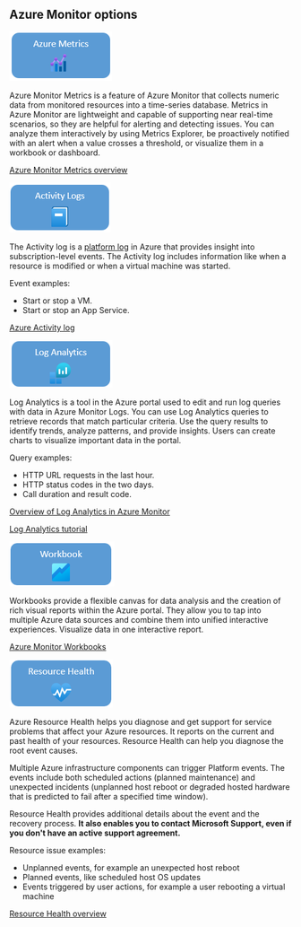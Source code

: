 ## Azure Monitor options

![This image shows the Azure Monitor Metrics icon.](media/azure-metric-icon.png "Azure Monitor Metrics icon")

Azure Monitor Metrics is a feature of Azure Monitor that collects numeric data from monitored resources into a time-series database. Metrics in Azure Monitor are lightweight and capable of supporting near real-time scenarios, so they are helpful for alerting and detecting issues. You can analyze them interactively by using Metrics Explorer, be proactively notified with an alert when a value crosses a threshold, or visualize them in a workbook or dashboard.

[Azure Monitor Metrics overview](https://docs.microsoft.com/azure/azure-monitor/essentials/data-platform-metrics)

![This image shows the Activity Logs icon.](media/activity-logs.png "Activity logs icon")

The Activity log is a [platform log](https://docs.microsoft.com/azure/azure-monitor/essentials/platform-logs-overview) in Azure that provides insight into subscription-level events. The Activity log includes  information like when a resource is modified or when a virtual machine was started.

Event examples:

- Start or stop a VM.
- Start or stop an App Service.

[Azure Activity log](https://docs.microsoft.com/azure/azure-monitor/essentials/activity-log)

![This image shows the Azure Log Analytics icon.](media/log-analytics-icon.png "Azure Log Analytics icon")

Log Analytics is a tool in the Azure portal used to edit and run log queries with data in Azure Monitor Logs. You can use Log Analytics queries to retrieve records that match particular criteria.  Use the query results to identify trends, analyze patterns, and provide insights. Users can create charts to visualize important data in the portal.

Query examples:

- HTTP URL requests in the last hour.
- HTTP status codes in the two days.
- Call duration and result code.

[Overview of Log Analytics in Azure Monitor](https://docs.microsoft.com/azure/azure-monitor/logs/log-analytics-overview)

[Log Analytics tutorial](https://docs.microsoft.com/azure/azure-monitor/logs/log-analytics-tutorial)

![This image shows the Azure Monitor Workbooks icon.](media/workbooks-icon.png "Azure Monitor Workbooks icon")

Workbooks provide a flexible canvas for data analysis and the creation of rich visual reports within the Azure portal. They allow you to tap into multiple Azure data sources and combine them into unified interactive experiences. Visualize data in one interactive report.

[Azure Monitor Workbooks](https://docs.microsoft.com/azure/azure-monitor/visualize/workbooks-overview)

![This image shows the Azure Resource Health icon.](media/resource-health.png "Azure Resource Health icon")

Azure Resource Health helps you diagnose and get support for service problems that affect your Azure resources. It reports on the current and past health of your resources. Resource Health can help you diagnose the root event causes.

Multiple Azure infrastructure components can trigger Platform events. The events include both scheduled actions (planned maintenance) and unexpected incidents (unplanned host reboot or degraded hosted hardware that is predicted to fail after a specified time window).

Resource Health provides additional details about the event and the recovery process. **It also enables you to contact Microsoft Support, even if you don't have an active support agreement.**

Resource issue examples:

- Unplanned events, for example an unexpected host reboot
- Planned events, like scheduled host OS updates
- Events triggered by user actions, for example a user rebooting a virtual machine

[Resource Health overview](https://docs.microsoft.com/azure/service-health/resource-health-overview)
